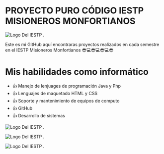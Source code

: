 # PROYECTO PURO CÓDIGO IESTP MISIONEROS MONFORTIANOS

![Logo Del IESTP .](https://www.tuchance.org.sv/files/oportunidades/foto/247.png?s=93608)

Este es mi GitHub aquí encontraras proyectos realizados en cada semestre en el IESTP Misioneros Monfortianos 😎💻😎💻😎💻😎

# Mis habilidades como informático

* 👍 Manejo de lenjuages de programación Java y Php
* 👍 Lenguajes de maquetado HTML y CSS
* 👍 Soporte y mantenimiento de equipos de computo
* 👍 GitHub
* 👍 Desarrollo de sistemas

![Logo Del IESTP .](https://github-readme-stats.vercel.app/api?username=anuraghazra&show_icons=true)

![Logo Del IESTP .](https://github-readme-stats.vercel.app/api/pin/?username=anuraghazra&repo=github-readme-stats)

![Logo Del IESTP .](https://github-readme-stats.vercel.app/api/top-langs/?username=anuraghazra)
